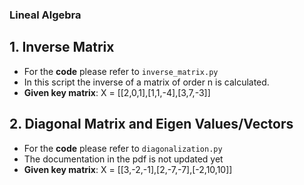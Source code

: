 ### Lineal Algebra

## 1. Inverse Matrix

- For the **code** please refer to `inverse_matrix.py`
- In this script the inverse of a matrix of order n is calculated.
- **Given key matrix**: X = [[2,0,1],[1,1,-4],[3,7,-3]]

## 2. Diagonal Matrix and Eigen Values/Vectors

- For the **code** please refer to `diagonalization.py`
- The documentation in the pdf is not updated yet
- **Given key matrix**: X = [[3,-2,-1],[2,-7,-7],[-2,10,10]]
